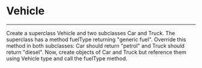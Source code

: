 # Vehicle

---

Create a superclass Vehicle and two subclasses Car and Truck. The superclass has a method fuelType returning "generic
fuel". Override this method in both subclasses: Car should return "petrol" and Truck should return "diesel". Now, create
objects of Car and Truck but reference them using Vehicle type and call the fuelType method.